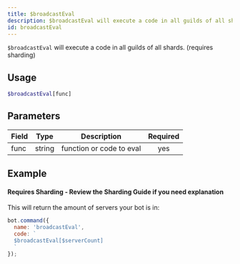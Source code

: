 ```yaml
---
title: $broadcastEval 
description: $broadcastEval will execute a code in all guilds of all shards.
id: broadcastEval
---
```


`$broadcastEval` will execute a code in all guilds of all shards. (requires sharding)

## Usage

```php
$broadcastEval[func]
```

## Parameters 


| Field     | Type    | Description                                        | Required |
|-----------|---------|----------------------------------------------------| :------: |
| func    | string  | function or code to eval                             | yes      |


## Example

#### Requires Sharding - Review the Sharding Guide if you need explanation
This will return the amount of servers your bot is in:

```javascript
bot.command({
  name: 'broadcastEval',
  code: `
  $broadcastEval[$serverCount]
  `
});
```
